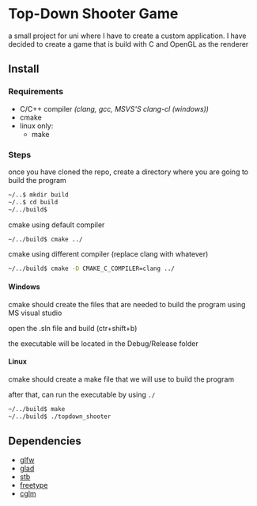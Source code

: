 # Top-Down Shooter Game

a small project for uni where I have to create a custom application. I have decided to create a game that is build with C and OpenGL as the renderer

## Install

### Requirements

* C/C++ compiler *(clang, gcc, MSVS'S clang-cl (windows))*
* cmake
* linux only:
  * make

### Steps

once you have cloned the repo, create a directory where you are going to build the program

```bash
~/..$ mkdir build
~/..$ cd build
~/../build$
```

cmake using default compiler

```bash
~/../build$ cmake ../
```

cmake using different compiler (replace clang with whatever)

```bash
~/../build$ cmake -D CMAKE_C_COMPILER=clang ../
```

#### Windows

cmake should create the files that are needed to build the program using MS visual studio

open the .sln file and build (ctr+shift+b)

the executable will be located in the Debug/Release folder

#### Linux

cmake should create a make file that we will use to build the program

after that, can run the executable by using ```./```

```bash
~/../build$ make
~/../build$ ./topdown_shooter
```

## Dependencies

* [glfw](https://www.glfw.org/)
* [glad](https://glad.dav1d.de/)
* [stb](https://github.com/nothings/stb)
* [freetype](https://freetype.org/)
* [cglm](https://github.com/recp/cglm.git)
